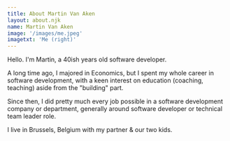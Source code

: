 ```yaml
---
title: About Martin Van Aken
layout: about.njk
name: Martin Van Aken
image: '/images/me.jpeg'
imagetxt: 'Me (right)'
---
```


Hello. I'm Martin, a 40ish years old software developer.

A long time ago, I majored in Economics, but I spent my whole career in software development, with a keen interest on education (coaching, teaching) aside from the "building" part.

Since then, I did pretty much every job possible in a software development company or department, generally around software developer or technical team leader role.

I live in Brussels, Belgium with my partner & our two kids.

